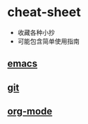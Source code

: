 # cheat-sheet
- 收藏各种小抄
- 可能包含简单使用指南

## [emacs](https://github.com/daodaogua/cheat-sheet/tree/master/emacs)

## [git](https://github.com/daodaogua/cheat-sheet/tree/master/git)

## [org-mode](https://github.com/daodaogua/cheat-sheet/tree/master/org-mode)
